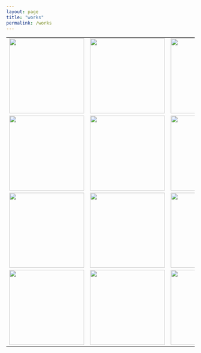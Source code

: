 ```yaml
---
layout: page
title: "works"
permalink: /works
---
```


<style>
  a {
    text-decoration: none;
    outline: none;
  }
</style>

<table style="border: 0;">
  <tr>
   <td style="background-color: transparent;">
      <a href="/shifting">
        <img src="https://github.com/kbys88/kbys88.github.io/assets/142012962/1712d49f-1cce-47d9-b1bf-ab21e4d705d5" width="200px" height="200px">
      </a>
    </td>
    <td style="background-color: transparent;">
      <img src="https://github.com/kbys88/kbys88.github.io/assets/142012962/cae87bea-f470-418c-97e2-17018d939009" width="200px" height="200px">
    </td>
    <td style="background-color: transparent;">
      <a href="/etre">
        <img src="https://github.com/kbys88/kbys88.github.io/assets/142012962/ddbb0642-a47f-4ad4-8b8d-244501c15aba" width="200px" height="200px">
      </a>
    </td>
  </tr>
  <tr>
    <td style="background-color: transparent;"><img src="https://github.com/kbys88/kbys88.github.io/assets/142012962/139592d2-27e8-48be-a746-7fe725b81540" width="200px" height="200px"></td>
    <td style="background-color: transparent;"><img src="https://github.com/kbys88/kbys88.github.io/assets/142012962/1730e04f-c3ee-4ede-af57-9dc57977eaaf" width="200px" height="200px"></td>
    <td style="background-color: transparent;"><img src="https://github.com/kbys88/kbys88.github.io/assets/142012962/f8694c89-d4f3-4eac-a832-20d98e6f949f" width="200px" height="200px"></td>
  </tr>
  <tr>
    <td style="background-color: transparent;"><img src="https://github.com/kbys88/kbys88.github.io/assets/142012962/d311dd8b-abc5-45b6-9822-a9188b77865f" width="200px" height="200px"></td>
    <td style="background-color: transparent;"><img src="https://github.com/kbys88/kbys88.github.io/assets/142012962/fcaf3d1c-703b-4a93-8262-aed2481c09b1" width="200px" height="200px"></td>
    <td style="background-color: transparent;"><img src="https://github.com/kbys88/kbys88.github.io/assets/142012962/0f6f36ca-38f9-48d5-b43a-a47b5d89f1a8" width="200px" height="200px"></td>
  </tr>
  <tr>
    <td style="background-color: transparent;"><img src="https://github.com/kbys88/kbys88.github.io/assets/142012962/b50e01cb-ea6d-406a-8e21-df57fd2bdb38" width="200px" height="200px"></td>
        <td style="background-color: transparent;"><img src="https://github.com/kbys88/kbys88.github.io/assets/142012962/5dd8dd9f-237a-4051-8523-247fe8ff1358" width="200px" height="200px"></td>
        <td style="background-color: transparent;"><img src="https://github.com/kbys88/kbys88.github.io/assets/142012962/d7162394-e63d-424e-950c-73a8cf10be2f" width="200px" height="200px"></td>
  </tr>
</table>
